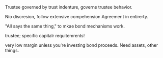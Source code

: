 Trustee governed by trust indenture, governs trustee behavior.

Nio discresion, follow extensive compehension Agreement in entirerty.

"All says the same thing," to mkae bond mechanisms work.

trustee; specific capitalr requitemrents!


very low margin unless you're investing bond proceeds. Need assets, other things.
